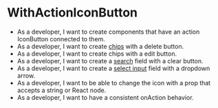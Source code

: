 # WithActionIconButton

-   As a developer, I want to create components that have an action IconButton connected to them.
-   As a developer, I want to create [chips](../Chips.md) with a delete button.
-   As a developer, I want to create chips with a edit button.
-   As a developer, I want to create a [search](../Input.md) field with a clear button.
-   As a developer, I want to create a [select input](../SelectInput.md) field with a dropdown arrow.
-   As a developer, I want to be able to change the icon with a prop that accepts a string or React node.
-   As a developer, I want to have a consistent onAction behavior.
